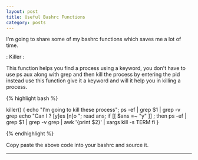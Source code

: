 ```yaml
---
layout: post
title: Useful Bashrc Functions  
category: posts
---
```



I'm going to share some of my bashrc functions which saves me a lot of time.

\: Killer \:

This function helps you find a process using a keyword, you don't have to use ps aux along with grep and then kill the process by entering the pid instead use this function give it a keyword and will it help you in killing a process.

{% highlight bash %}


killer() { 
echo "I'm going to kill these process";
ps -ef | grep $1 | grep -v grep
echo "Can I ? [y]es [n]o ";
read ans;
if [[ $ans =~ "y" ]] ;
then 
    ps -ef | grep  $1  | grep -v grep | awk '{print $2}' | xargs kill -s TERM 
fi 
}


{% endhighlight %}

Copy paste the above code into your bashrc and source it.



---



[jekyll]: https://github.com/mojombo/jekyll
[zh]: http://sudev.github.com
[twitter]: https://twitter.com/sudev
